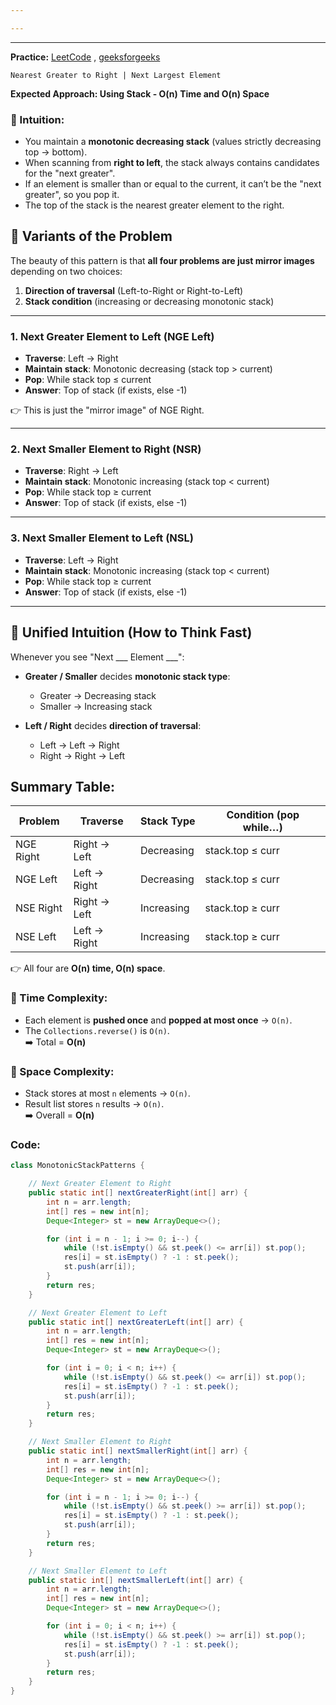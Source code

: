 ```yaml
---

---
```

---
**Practice:** [LeetCode](https://leetcode.com/problems/next-greater-element-i/description/) , [geeksforgeeks](https://www.geeksforgeeks.org/problems/next-larger-element-1587115620/1)

`Nearest Greater to Right | Next Largest Element`

**Expected Approach: Using Stack - O(n) Time and O(n) Space**
### 🔹 Intuition:
- You maintain a **monotonic decreasing stack** (values strictly decreasing top → bottom).
- When scanning from **right to left**, the stack always contains candidates for the "next greater".
- If an element is smaller than or equal to the current, it can’t be the "next greater", so you pop it.
- The top of the stack is the nearest greater element to the right.

## 🔄 Variants of the Problem

The beauty of this pattern is that **all four problems are just mirror images** depending on two choices:
1. **Direction of traversal** (Left-to-Right or Right-to-Left)
2. **Stack condition** (increasing or decreasing monotonic stack)

---
### 1. **Next Greater Element to Left (NGE Left)**
- **Traverse**: Left → Right
- **Maintain stack**: Monotonic decreasing (stack top > current)
- **Pop**: While stack top ≤ current
- **Answer**: Top of stack (if exists, else -1)

👉 This is just the "mirror image" of NGE Right.

---
### 2. **Next Smaller Element to Right (NSR)**
- **Traverse**: Right → Left
- **Maintain stack**: Monotonic increasing (stack top < current)
- **Pop**: While stack top ≥ current
- **Answer**: Top of stack (if exists, else -1)

---
### 3. **Next Smaller Element to Left (NSL)**
- **Traverse**: Left → Right
- **Maintain stack**: Monotonic increasing (stack top < current)
- **Pop**: While stack top ≥ current
- **Answer**: Top of stack (if exists, else -1)

---
## 🧠 Unified Intuition (How to Think Fast)
Whenever you see "Next ___ Element ___":
- **Greater / Smaller** decides **monotonic stack type**:
    - Greater → Decreasing stack
    - Smaller → Increasing stack

- **Left / Right** decides **direction of traversal**:
    - Left → Left → Right
    - Right → Right → Left

## Summary Table:
| Problem   | Traverse     | Stack Type | Condition (pop while…) |
| --------- | ------------ | ---------- | ---------------------- |
| NGE Right | Right → Left | Decreasing | stack.top ≤ curr       |
| NGE Left  | Left → Right | Decreasing | stack.top ≤ curr       |
| NSE Right | Right → Left | Increasing | stack.top ≥ curr       |
| NSE Left  | Left → Right | Increasing | stack.top ≥ curr       |
👉 All four are **O(n) time, O(n) space**.

### 🔹 Time Complexity:
- Each element is **pushed once** and **popped at most once** → `O(n)`.
- The `Collections.reverse()` is `O(n)`.  
    ➡️ Total = **O(n)**
### 🔹 Space Complexity:
- Stack stores at most `n` elements → `O(n)`.
- Result list stores `n` results → `O(n)`.  
    ➡️ Overall = **O(n)**

### Code:


```java
class MonotonicStackPatterns {

    // Next Greater Element to Right
    public static int[] nextGreaterRight(int[] arr) {
        int n = arr.length;
        int[] res = new int[n];
        Deque<Integer> st = new ArrayDeque<>();

        for (int i = n - 1; i >= 0; i--) {
            while (!st.isEmpty() && st.peek() <= arr[i]) st.pop();
            res[i] = st.isEmpty() ? -1 : st.peek();
            st.push(arr[i]);
        }
        return res;
    }

    // Next Greater Element to Left
    public static int[] nextGreaterLeft(int[] arr) {
        int n = arr.length;
        int[] res = new int[n];
        Deque<Integer> st = new ArrayDeque<>();

        for (int i = 0; i < n; i++) {
            while (!st.isEmpty() && st.peek() <= arr[i]) st.pop();
            res[i] = st.isEmpty() ? -1 : st.peek();
            st.push(arr[i]);
        }
        return res;
    }

    // Next Smaller Element to Right
    public static int[] nextSmallerRight(int[] arr) {
        int n = arr.length;
        int[] res = new int[n];
        Deque<Integer> st = new ArrayDeque<>();

        for (int i = n - 1; i >= 0; i--) {
            while (!st.isEmpty() && st.peek() >= arr[i]) st.pop();
            res[i] = st.isEmpty() ? -1 : st.peek();
            st.push(arr[i]);
        }
        return res;
    }

    // Next Smaller Element to Left
    public static int[] nextSmallerLeft(int[] arr) {
        int n = arr.length;
        int[] res = new int[n];
        Deque<Integer> st = new ArrayDeque<>();

        for (int i = 0; i < n; i++) {
            while (!st.isEmpty() && st.peek() >= arr[i]) st.pop();
            res[i] = st.isEmpty() ? -1 : st.peek();
            st.push(arr[i]);
        }
        return res;
    }
}
```

